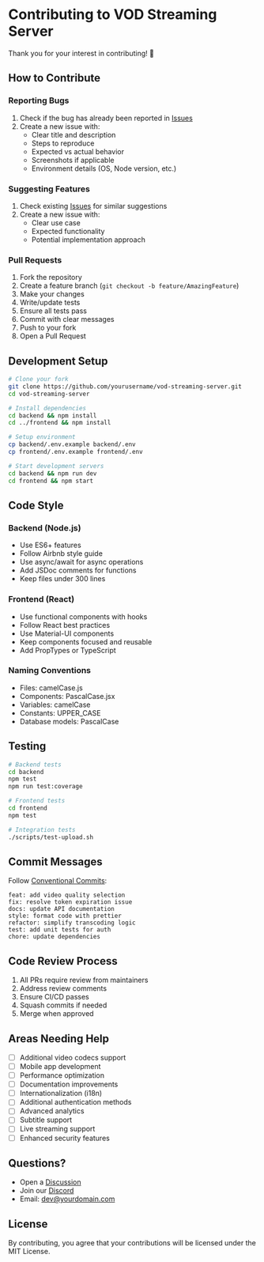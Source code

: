 # Contributing to VOD Streaming Server

Thank you for your interest in contributing! 🎉

## How to Contribute

### Reporting Bugs

1. Check if the bug has already been reported in [Issues](https://github.com/yourusername/vod-streaming-server/issues)
2. Create a new issue with:
   - Clear title and description
   - Steps to reproduce
   - Expected vs actual behavior
   - Screenshots if applicable
   - Environment details (OS, Node version, etc.)

### Suggesting Features

1. Check existing [Issues](https://github.com/yourusername/vod-streaming-server/issues) for similar suggestions
2. Create a new issue with:
   - Clear use case
   - Expected functionality
   - Potential implementation approach

### Pull Requests

1. Fork the repository
2. Create a feature branch (`git checkout -b feature/AmazingFeature`)
3. Make your changes
4. Write/update tests
5. Ensure all tests pass
6. Commit with clear messages
7. Push to your fork
8. Open a Pull Request

## Development Setup

```bash
# Clone your fork
git clone https://github.com/yourusername/vod-streaming-server.git
cd vod-streaming-server

# Install dependencies
cd backend && npm install
cd ../frontend && npm install

# Setup environment
cp backend/.env.example backend/.env
cp frontend/.env.example frontend/.env

# Start development servers
cd backend && npm run dev
cd frontend && npm start
```

## Code Style

### Backend (Node.js)
- Use ES6+ features
- Follow Airbnb style guide
- Use async/await for async operations
- Add JSDoc comments for functions
- Keep files under 300 lines

### Frontend (React)
- Use functional components with hooks
- Follow React best practices
- Use Material-UI components
- Keep components focused and reusable
- Add PropTypes or TypeScript

### Naming Conventions
- Files: camelCase.js
- Components: PascalCase.jsx
- Variables: camelCase
- Constants: UPPER_CASE
- Database models: PascalCase

## Testing

```bash
# Backend tests
cd backend
npm test
npm run test:coverage

# Frontend tests
cd frontend
npm test

# Integration tests
./scripts/test-upload.sh
```

## Commit Messages

Follow [Conventional Commits](https://www.conventionalcommits.org/):

```
feat: add video quality selection
fix: resolve token expiration issue
docs: update API documentation
style: format code with prettier
refactor: simplify transcoding logic
test: add unit tests for auth
chore: update dependencies
```

## Code Review Process

1. All PRs require review from maintainers
2. Address review comments
3. Ensure CI/CD passes
4. Squash commits if needed
5. Merge when approved

## Areas Needing Help

- [ ] Additional video codecs support
- [ ] Mobile app development
- [ ] Performance optimization
- [ ] Documentation improvements
- [ ] Internationalization (i18n)
- [ ] Additional authentication methods
- [ ] Advanced analytics
- [ ] Subtitle support
- [ ] Live streaming support
- [ ] Enhanced security features

## Questions?

- Open a [Discussion](https://github.com/yourusername/vod-streaming-server/discussions)
- Join our [Discord](https://discord.gg/yourserver)
- Email: dev@yourdomain.com

## License

By contributing, you agree that your contributions will be licensed under the MIT License.
